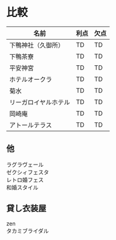 # 比較

|  名前  |  利点  |  欠点  |
| ---- | ---- | ---- |
|  下鴨神社（久御所）  |  TD  |  TD  |
|  下鴨茶寮  |  TD  |  TD  |
|  平安神宮  |  TD  |  TD  |
|  ホテルオークラ  |  TD  |  TD  |
|  菊水  |  TD  |  TD  |
|  リーガロイヤルホテル  |  TD  |  TD  |
|  岡崎庵  |  TD  |  TD  |
|  アトールテラス  |  TD  |  TD  |

## 他
ラグラヴェール  
ゼクシィフェスタ    
レトロ婚フェス  
和婚スタイル  

## 貸し衣装屋
zen  
タカミブライダル  

